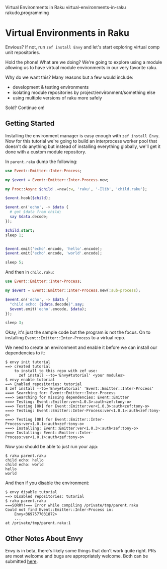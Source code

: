 Virtual Environments in Raku
virtual-environments-in-raku
rakudo,programming

# Virtual Environments in Raku

Envious?  If not, run `zef install Envy` and let's start exploring virtual comp unit repositories.

Hold the phone!  What are we doing?  We're going to explore using a module allowing us to have virtual module environments in our very favorite raku.

Why do we want this?  Many reasons but a few would include:

- development & testing environments
- isolating module repositories by project/environment/something else
- using multiple versions of raku more safely

Sold? Continue on!

## Getting Started

Installing the environment manager is easy enough with `zef install Envy`.  Now for this tutorial we're going to build an interprocess worker pool that doesn't do anything but instead of installing everything globally, we'll get it done with a custom module repository.

In `parent.raku` dump the following:

```raku
use Event::Emitter::Inter-Process;

my $event = Event::Emitter::Inter-Process.new;

my Proc::Async $child .=new(:w, 'raku', '-Ilib', 'child.raku');

$event.hook($child);

$event.on('echo', -> $data {
  # got $data from child;
  say $data.decode;
});

$child.start;
sleep 1;


$event.emit('echo'.encode, 'hello'.encode);
$event.emit('echo'.encode, 'world'.encode);

sleep 5;
```

And then in `child.raku`:

```raku
use Event::Emitter::Inter-Process;

my $event = Event::Emitter::Inter-Process.new(:sub-process);

$event.on('echo', -> $data {
  "child echo: {$data.decode}".say;
  $event.emit('echo'.encode, $data);
});

sleep 3;
```

Okay, it's just the sample code but the program is not the focus.  On to installing `Event::Emitter::Inter-Process` to a virtual repo.

We need to create an environment and enable it before we can install our dependencies to it:

```
$ envy init tutorial
==> created tutorial
    to install to this repo with zef use:
      zef install --to='Envy#tutorial' <your modules>
$ envy enable tutorial
==> Enabled repositories: tutorial
$ zef install --to='Envy#tutorial' 'Event::Emitter::Inter-Process'
===> Searching for: Event::Emitter::Inter-Process
===> Searching for missing dependencies: Event::Emitter
===> Testing: Event::Emitter:ver<1.0.3>:auth<zef:tony-o>
===> Testing [OK] for Event::Emitter:ver<1.0.3>:auth<zef:tony-o>
===> Testing: Event::Emitter::Inter-Process:ver<1.0.1>:auth<zef:tony-o>
===> Testing [OK] for Event::Emitter::Inter-Process:ver<1.0.1>:auth<zef:tony-o>
===> Installing: Event::Emitter:ver<1.0.3>:auth<zef:tony-o>
===> Installing: Event::Emitter::Inter-Process:ver<1.0.1>:auth<zef:tony-o>
```

Now you should be able to just run your app:

```
$ raku parent.raku
child echo: hello
child echo: world
hello
world
```

And then if you disable the environment:

```
$ envy disable tutorial
==> Disabled repositories: tutorial
$ raku parent.raku
===SORRY!=== Error while compiling /private/tmp/parent.raku
Could not find Event::Emitter::Inter-Process in:
    Envy<3697577031872>
    ...
at /private/tmp/parent.raku:1
```

## Other Notes About Envy

Envy is in beta, there's likely some things that don't work quite right.  PRs are most welcome and bugs are appropriately welcome.  Both can be submitted [here](https://github.com/tony-o/envy/).
